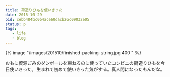 ```yaml
---
title: 荷造りひもを使いきった
date: 2015-10-29
pid: cebb484bc0b4ace60dacb26c09032e05
status: p
tags:
   - life
   - blog
---
```


{% image "/images/201510/finished-packing-string.jpg 400 " %}

おもに資源ごみのダンボールを束ねるのに使っていたコンビニの荷造りひもを今日使いきった。生まれて初めて使いきった気がする。真人間になったもんだな。